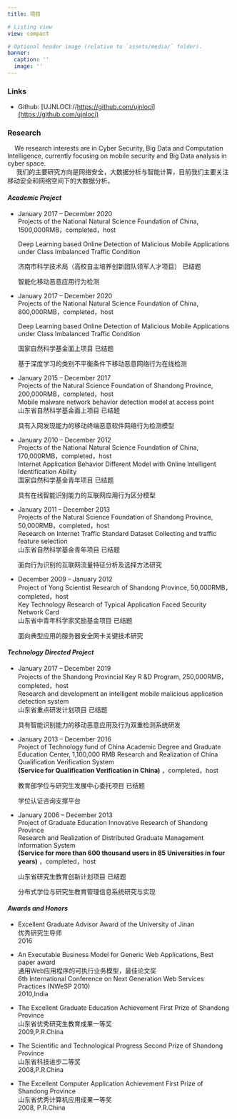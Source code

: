 ```yaml
---
title: 项目

# Listing view
view: compact

# Optional header image (relative to `assets/media/` folder).
banner:
  caption: ''
  image: ''
---
```


### Links
- Github: [UJNLOCI://https://github.com/ujnloci](https://github.com/ujnloci)

### Research

    We research interests are in Cyber Security, Big Data and Computation Intelligence, currently focusing on mobile security and Big Data analysis in cyber space.  
     我们的主要研究方向是网络安全，大数据分析与智能计算，目前我们主要关注移动安全和网络空间下的大数据分析。

#### _Academic Project_

*   January 2017 – December 2020  
    Projects of the National Natural Science Foundation of China, 1500,000RMB，completed，host

    Deep Learning based Online Detection of Malicious Mobile Applications under Class Imbalanced Traffic Condition  

    济南市科学技术局（高校自主培养创新团队领军人才项目） 已结题

    智能化移动恶意应用行为检测

*   January 2017 – December 2020  
    Projects of the National Natural Science Foundation of China, 800,000RMB，completed，host

    Deep Learning based Online Detection of Malicious Mobile Applications under Class Imbalanced Traffic Condition  

    国家自然科学基金面上项目  已结题

    基于深度学习的类别不平衡条件下移动恶意网络行为在线检测
    
*   January 2015 – December 2017  
    Projects of the Natural Science Foundation of Shandong Province, 200,000RMB，completed，host  
    Mobile malware network behavior detection model at access point  
    山东省自然科学基金面上项目  已结题

    具有入网发现能力的移动终端恶意软件网络行为检测模型
    
    
*   January 2010 – December 2012  
    Projects of the National Natural Science Foundation of China, 170,000RMB，completed，host  
    Internet Application Behavior Different Model with Online Intelligent Identification Ability  
    国家自然科学基金青年项目  已结题

    具有在线智能识别能力的互联网应用行为区分模型
    
    
*   January 2011 – December 2013  
    Projects of the Natural Science Foundation of Shandong Province, 50,000RMB，completed，host  
    Research on Internet Traffic Standard Dataset Collecting and traffic feature selection  
    山东省自然科学基金青年项目  已结题

    面向行为识别的互联网流量特征分析及选择方法研究
    
    
*   December 2009 – January 2012  
    Project of Yong Scientist Research of Shandong Province, 50,000RMB，completed，host  
    Key Technology Research of Typical Application Faced Security Network Card  
    山东省中青年科学家奖励基金项目  已结题

    面向典型应用的服务器安全网卡关键技术研究
    
    

#### _Technology Directed Project_

*   January 2017 – December 2019  
    Projects of the Shandong Provincial Key R &D Program, 250,000RMB，completed，host  
    Research and development an intelligent mobile malicious application detection system  
    山东省重点研发计划项目  已结题

    具有智能识别能力的移动恶意应用及行为双重检测系统研发
    
    
*   January 2013 – December 2016  
    Project of Technology fund of China Academic Degree and Graduate Education Center, 1,100,000 RMB Research and Realization of China Qualification Verification System  
    **(Service for Qualification Verification in China)**  ，completed，host

    教育部学位与研究生发展中心委托项目  已结题

    学位认证咨询支撑平台  
    
    
*   January 2006 – December 2013  
    Project of Graduate Education Innovative Research of Shandong Province  
    Research and Realization of Distributed Graduate Management Information System  
    **(Service for more than 600 thousand users in 85 Universities in four years)** ，completed，host 

    山东省研究生教育创新计划项目  已结题

    分布式学位与研究生教育管理信息系统研究与实现  
    
    
    

#### _Awards and Honors_

*   Excellent Graduate Advisor Award of the University of Jinan  
    优秀研究生导师  
    2016
  
*   An Executable Business Model for Generic Web Applications, Best paper award  
    通用Web应用程序的可执行业务模型，最佳论文奖  
    6th International Conference on Next Generation Web Services Practices (NWeSP 2010)  
    2010,India
  
*   The Excellent Graduate Education Achievement First Prize of Shandong Province  
    山东省优秀研究生教育成果一等奖  
    2009,P.R.China
  
*   The Scientific and Technological Progress Second Prize of Shandong Province  
    山东省科技进步二等奖  
    2008,P.R.China
  
*   The Excellent Computer Application Achievement First Prize of Shandong Province  
    山东省优秀计算机应用成果一等奖  
    2008, P.R.China

